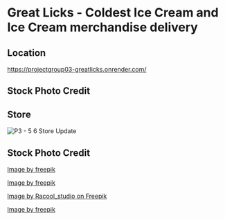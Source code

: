 # Great Licks - Coldest Ice Cream and Ice Cream merchandise delivery

## Location

https://projectgroup03-greatlicks.onrender.com/

## Stock Photo Credit

## Store
![P3 - 5 6 Store Update](https://github.com/wiph2004/ProjectGroup03_GreatLicks/assets/46942706/063905cd-7720-438a-bae8-aeaa9043f5db)

## Stock Photo Credit


<a href="https://www.freepik.com/free-photo/woman-having-fun-food-festival_29012568.htm#fromView=search&page=1&position=0&uuid=34aac218-0a6b-4c8b-b435-bb42f9de6c31">Image by freepik</a>

<a href="https://www.freepik.com/free-photo/crop-hands-putting-ice-cream-cone_3004116.htm#fromView=search&page=1&position=52&uuid=bd4a53b9-2b3c-4bed-b61f-0804299e7039">Image by freepik</a>

<a href="https://www.freepik.com/free-photo/dessert-delicious-ice-cream-table_9935528.htm#fromView=search&page=2&position=46&uuid=910b9302-0e7e-4c61-8bbb-2f6bd3571bc7">Image by Racool_studio on Freepik</a>


<a href="https://www.freepik.com/free-photo/women-enjoying-80s-summer-aesthetics_65378440.htm#fromView=search&page=1&position=27&uuid=e742be6c-fab3-409f-9f2c-f1999e004684">Image by freepik</a>

